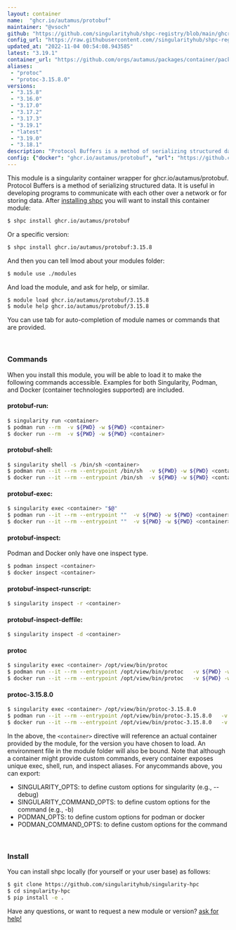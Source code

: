 ```yaml
---
layout: container
name:  "ghcr.io/autamus/protobuf"
maintainer: "@vsoch"
github: "https://github.com/singularityhub/shpc-registry/blob/main/ghcr.io/autamus/protobuf/container.yaml"
config_url: "https://raw.githubusercontent.com//singularityhub/shpc-registry/main/ghcr.io/autamus/protobuf/container.yaml"
updated_at: "2022-11-04 00:54:08.943585"
latest: "3.19.1"
container_url: "https://github.com/orgs/autamus/packages/container/package/protobuf"
aliases:
 - "protoc"
 - "protoc-3.15.8.0"
versions:
 - "3.15.8"
 - "3.16.0"
 - "3.17.0"
 - "3.17.2"
 - "3.17.3"
 - "3.19.1"
 - "latest"
 - "3.19.0"
 - "3.18.1"
description: "Protocol Buffers is a method of serializing structured data. It is useful in developing programs to communicate with each other over a network or for storing data."
config: {"docker": "ghcr.io/autamus/protobuf", "url": "https://github.com/orgs/autamus/packages/container/package/protobuf", "maintainer": "@vsoch", "description": "Protocol Buffers is a method of serializing structured data. It is useful in developing programs to communicate with each other over a network or for storing data.", "latest": {"3.19.1": "sha256:bbad046ff3c66a409408450a654286501157655a142290dbf5b7970bbd61d8d4"}, "tags": {"3.15.8": "sha256:f257c20871d7dd135053e650c14a39c4203a1623ac5b9178e70b1ac2052f923f", "3.16.0": "sha256:fc8106e5c6ffa0400f41af5be4f3977c09cf9b511e5863563b61d56c458b8836", "3.17.0": "sha256:6811579bc7127ce010e005c2bb3e57af3e1c7c5ea2190faf1e8fda3f89d3f17c", "3.17.2": "sha256:3cd03dad858afdc7cd91a297c52a66e5eb4ff59f3e7107b693bc3d172e53e228", "3.17.3": "sha256:435965c13c09ca0a55f411f093a5131001ff6005f793eb9f94ffca87daf71409", "3.19.1": "sha256:bbad046ff3c66a409408450a654286501157655a142290dbf5b7970bbd61d8d4", "latest": "sha256:bbad046ff3c66a409408450a654286501157655a142290dbf5b7970bbd61d8d4", "3.19.0": "sha256:ab53e8b3371f85530959fd237a6f402a19b6ae493769e94e02d9c5d1ab028146", "3.18.1": "sha256:0869af2d9f106c0f28b9ce00f16355ecd986395f72a49d810d814916cf40ee17"}, "aliases": {"protoc": "/opt/view/bin/protoc", "protoc-3.15.8.0": "/opt/view/bin/protoc-3.15.8.0"}}
---
```


This module is a singularity container wrapper for ghcr.io/autamus/protobuf.
Protocol Buffers is a method of serializing structured data. It is useful in developing programs to communicate with each other over a network or for storing data.
After [installing shpc](#install) you will want to install this container module:


```bash
$ shpc install ghcr.io/autamus/protobuf
```

Or a specific version:

```bash
$ shpc install ghcr.io/autamus/protobuf:3.15.8
```

And then you can tell lmod about your modules folder:

```bash
$ module use ./modules
```

And load the module, and ask for help, or similar.

```bash
$ module load ghcr.io/autamus/protobuf/3.15.8
$ module help ghcr.io/autamus/protobuf/3.15.8
```

You can use tab for auto-completion of module names or commands that are provided.

<br>

### Commands

When you install this module, you will be able to load it to make the following commands accessible.
Examples for both Singularity, Podman, and Docker (container technologies supported) are included.

#### protobuf-run:

```bash
$ singularity run <container>
$ podman run --rm  -v ${PWD} -w ${PWD} <container>
$ docker run --rm  -v ${PWD} -w ${PWD} <container>
```

#### protobuf-shell:

```bash
$ singularity shell -s /bin/sh <container>
$ podman run --it --rm --entrypoint /bin/sh  -v ${PWD} -w ${PWD} <container>
$ docker run --it --rm --entrypoint /bin/sh  -v ${PWD} -w ${PWD} <container>
```

#### protobuf-exec:

```bash
$ singularity exec <container> "$@"
$ podman run --it --rm --entrypoint ""  -v ${PWD} -w ${PWD} <container> "$@"
$ docker run --it --rm --entrypoint ""  -v ${PWD} -w ${PWD} <container> "$@"
```

#### protobuf-inspect:

Podman and Docker only have one inspect type.

```bash
$ podman inspect <container>
$ docker inspect <container>
```

#### protobuf-inspect-runscript:

```bash
$ singularity inspect -r <container>
```

#### protobuf-inspect-deffile:

```bash
$ singularity inspect -d <container>
```


#### protoc

```bash
$ singularity exec <container> /opt/view/bin/protoc
$ podman run --it --rm --entrypoint /opt/view/bin/protoc   -v ${PWD} -w ${PWD} <container> -c " $@"
$ docker run --it --rm --entrypoint /opt/view/bin/protoc   -v ${PWD} -w ${PWD} <container> -c " $@"
```


#### protoc-3.15.8.0

```bash
$ singularity exec <container> /opt/view/bin/protoc-3.15.8.0
$ podman run --it --rm --entrypoint /opt/view/bin/protoc-3.15.8.0   -v ${PWD} -w ${PWD} <container> -c " $@"
$ docker run --it --rm --entrypoint /opt/view/bin/protoc-3.15.8.0   -v ${PWD} -w ${PWD} <container> -c " $@"
```



In the above, the `<container>` directive will reference an actual container provided
by the module, for the version you have chosen to load. An environment file in the
module folder will also be bound. Note that although a container
might provide custom commands, every container exposes unique exec, shell, run, and
inspect aliases. For anycommands above, you can export:

 - SINGULARITY_OPTS: to define custom options for singularity (e.g., --debug)
 - SINGULARITY_COMMAND_OPTS: to define custom options for the command (e.g., -b)
 - PODMAN_OPTS: to define custom options for podman or docker
 - PODMAN_COMMAND_OPTS: to define custom options for the command

<br>

### Install

You can install shpc locally (for yourself or your user base) as follows:

```bash
$ git clone https://github.com/singularityhub/singularity-hpc
$ cd singularity-hpc
$ pip install -e .
```

Have any questions, or want to request a new module or version? [ask for help!](https://github.com/singularityhub/singularity-hpc/issues)